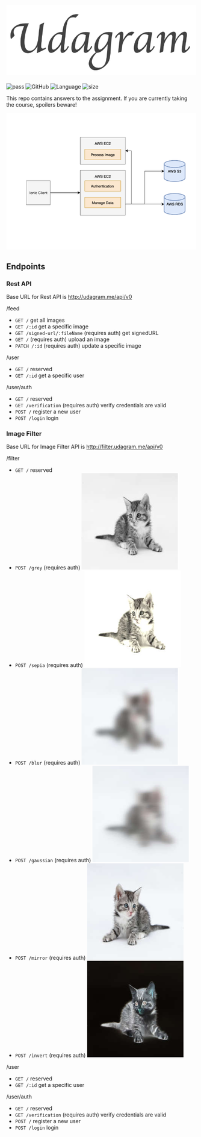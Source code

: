 ![logo](logo.png)
-------------------
![pass](https://img.shields.io/badge/build-passing-brightgreen.svg)
![GitHub](https://img.shields.io/github/license/dsalazar10/App-Udagram.svg)
![Language](https://img.shields.io/badge/Language-Typescript-blue.svg)
![size](https://img.shields.io/github/repo-size/dsalazar10/App-Udagram.svg)

This repo contains answers to the assignment. If you are currently taking the course, spoilers beware!

![](Main.png)


## Endpoints


### Rest API

Base URL for Rest API is http://udagram.me/api/v0

/feed
  - `GET /` get all images
  - `GET /:id` get a specific image
  - `GET /signed-url/:fileName` (requires auth) get signedURL
  - `GET /` (requires auth) upload an image
  - `PATCH /:id` (requires auth) update a specific image

/user
  - `GET /` reserved
  - `GET /:id` get a specific user
  
 /user/auth
  - `GET /` reserved
  - `GET /verification` (requires auth) verify credentials are valid
  - `POST /` register a new user
  - `POST /login` login

 ### Image Filter
 
 Base URL for Image Filter API is http://filter.udagram.me/api/v0
 
 /filter
   - `GET /` reserved
   - `POST /grey` (requires auth)
   ![](./Image_Filter_Server/tutorial/grey.jpeg)
   - `POST /sepia` (requires auth)
   ![](./Image_Filter_Server/tutorial/sepia.jpeg)
   - `POST /blur` (requires auth)
   ![](./Image_Filter_Server/tutorial/blur.jpeg)
   - `POST /gaussian` (requires auth)
   ![](./Image_Filter_Server/tutorial/gaussian.jpeg)
   - `POST /mirror` (requires auth)
   ![](./Image_Filter_Server/tutorial/mirror.jpeg)
   - `POST /invert` (requires auth)
   ![](./Image_Filter_Server/tutorial/invert.jpeg)
 
  /user
  - `GET /` reserved
  - `GET /:id` get a specific user
  
 /user/auth
  - `GET /` reserved
  - `GET /verification` (requires auth) verify credentials are valid
  - `POST /` register a new user
  - `POST /login` login
